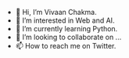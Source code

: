 - 👋 Hi, I’m Vivaan Chakma.
- 👀 I’m interested in Web and AI.
- 🌱 I’m currently learning Python.
- 💞️ I’m looking to collaborate on ...
- 📫 How to reach me on Twitter.
<!---
vivaanchakma/vivaanchakma is a ✨ special ✨ repository because its `README.md` (this file) appears on your GitHub profile.
You can click the Preview link to take a look at your changes.
--->
